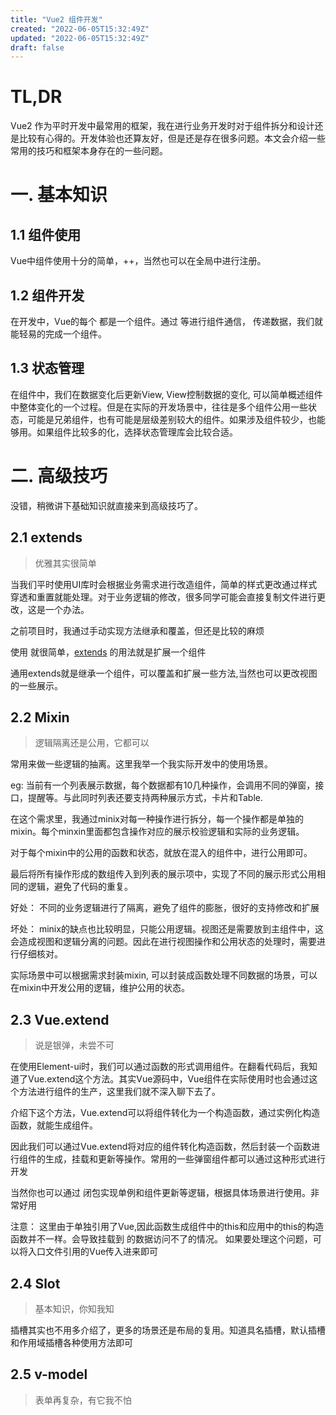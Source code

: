 ```yaml
---
title: "Vue2 组件开发"
created: "2022-06-05T15:32:49Z"
updated: "2022-06-05T15:32:49Z"
draft: false
---
```


# TL,DR

Vue2 作为平时开发中最常用的框架，我在进行业务开发时对于组件拆分和设计还是比较有心得的。开发体验也还算友好，但是还是存在很多问题。本文会介绍一些常用的技巧和框架本身存在的一些问题。

# 一. 基本知识

## 1.1 组件使用

Vue中组件使用十分的简单，++，当然也可以在全局中进行注册。

## 1.2 组件开发

在开发中，Vue的每个 都是一个组件。通过 等进行组件通信， 传递数据，我们就能轻易的完成一个组件。

## 1.3 状态管理

在组件中，我们在数据变化后更新View, View控制数据的变化, 可以简单概述组件中整体变化的一个过程。但是在实际的开发场景中，往往是多个组件公用一些状态，可能是兄弟组件，也有可能是层级差别较大的组件。如果涉及组件较少，也能够用。如果组件比较多的化，选择状态管理库会比较合适。


# 二. 高级技巧

没错，稍微讲下基础知识就直接来到高级技巧了。

## 2.1 extends

> 优雅其实很简单

当我们平时使用UI库时会根据业务需求进行改造组件，简单的样式更改通过样式穿透和重置就能处理。对于业务逻辑的修改，很多同学可能会直接复制文件进行更改，这是一个办法。

之前项目时，我通过手动实现方法继承和覆盖，但还是比较的麻烦



使用 就很简单，[extends](https://v2.vuejs.org/v2/api/#extends) 的用法就是扩展一个组件



通用extends就是继承一个组件，可以覆盖和扩展一些方法,当然也可以更改视图的一些展示。

## 2.2 Mixin

> 逻辑隔离还是公用，它都可以

 常用来做一些逻辑的抽离。这里我举一个我实际开发中的使用场景。 

eg: 当前有一个列表展示数据，每个数据都有10几种操作，会调用不同的弹窗，接口，提醒等。与此同时列表还要支持两种展示方式，卡片和Table.

在这个需求里，我通过minix对每一种操作进行拆分，每一个操作都是单独的mixin。每个minxin里面都包含操作对应的展示校验逻辑和实际的业务逻辑。

对于每个mixin中的公用的函数和状态，就放在混入的组件中，进行公用即可。

最后将所有操作形成的数组传入到列表的展示项中，实现了不同的展示形式公用相同的逻辑，避免了代码的重复。

好处： 不同的业务逻辑进行了隔离，避免了组件的膨胀，很好的支持修改和扩展

坏处： minix的缺点也比较明显，只能公用逻辑。视图还是需要放到主组件中，这会造成视图和逻辑分离的问题。因此在进行视图操作和公用状态的处理时，需要进行仔细核对。

实际场景中可以根据需求封装mixin, 可以封装成函数处理不同数据的场景，可以在mixin中开发公用的逻辑，维护公用的状态。

## 2.3 Vue.extend

> 说是银弹，未尝不可 

在使用Element-ui时，我们可以通过函数的形式调用组件。在翻看代码后，我知道了Vue.extend这个方法。其实Vue源码中，Vue组件在实际使用时也会通过这个方法进行组件的生产，这里我们就不深入聊下去了。

介绍下这个方法，Vue.extend可以将组件转化为一个构造函数，通过实例化构造函数，就能生成组件。

因此我们可以通过Vue.extend将对应的组件转化构造函数，然后封装一个函数进行组件的生成，挂载和更新等操作。常用的一些弹窗组件都可以通过这种形式进行开发



当然你也可以通过 闭包实现单例和组件更新等逻辑，根据具体场景进行使用。非常好用

注意： 这里由于单独引用了Vue,因此函数生成组件中的this和应用中的this的构造函数并不一样。会导致挂载到 的数据访问不了的情况。 如果要处理这个问题，可以将入口文件引用的Vue传入进来即可

## 2.4 Slot

> 基本知识，你知我知


插槽其实也不用多介绍了，更多的场景还是布局的复用。知道具名插槽，默认插槽和作用域插槽各种使用方法即可

## 2.5 v-model

> 表单再复杂，有它我不怕

